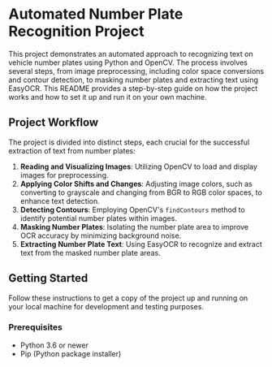 # Automated Number Plate Recognition Project

This project demonstrates an automated approach to recognizing text on vehicle number plates using Python and OpenCV. The process involves several steps, from image preprocessing, including color space conversions and contour detection, to masking number plates and extracting text using EasyOCR. This README provides a step-by-step guide on how the project works and how to set it up and run it on your own machine.

## Project Workflow

The project is divided into distinct steps, each crucial for the successful extraction of text from number plates:

1. **Reading and Visualizing Images**: Utilizing OpenCV to load and display images for preprocessing.
2. **Applying Color Shifts and Changes**: Adjusting image colors, such as converting to grayscale and changing from BGR to RGB color spaces, to enhance text detection.
3. **Detecting Contours**: Employing OpenCV's `findContours` method to identify potential number plates within images.
4. **Masking Number Plates**: Isolating the number plate area to improve OCR accuracy by minimizing background noise.
5. **Extracting Number Plate Text**: Using EasyOCR to recognize and extract text from the masked number plate areas.

## Getting Started

Follow these instructions to get a copy of the project up and running on your local machine for development and testing purposes.

### Prerequisites

- Python 3.6 or newer
- Pip (Python package installer)

